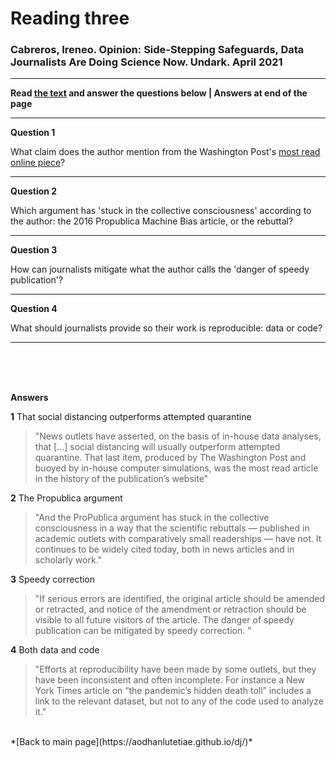 # Reading three

### Cabreros, Ireneo. Opinion: Side-Stepping Safeguards, Data Journalists Are Doing Science Now. Undark. April 2021
---
**Read [the text](https://undark.org/2021/04/22/data-journalists-are-doing-science/) and answer the questions below | Answers at end of the page**

---
**Question 1**

What claim does the author mention from the Washington Post's [most read online piece](https://www.washingtonpost.com/graphics/2020/world/corona-simulator/)?

---

**Question 2**

Which argument has 'stuck in the collective consciousness' according to the author: the 2016 Propublica Machine Bias article, or the rebuttal?

---

**Question 3**

How can journalists mitigate what the author calls the 'danger of speedy publication'?

---

**Question 4**

What should journalists provide so their work is reproducible: data or code?


---

<br />

<br />

<br />

**Answers**

**1**
That social distancing outperforms attempted quarantine
> "News outlets have asserted, on the basis of in-house data analyses, that [...] social distancing will usually outperform attempted quarantine. That last item, produced by The Washington Post and buoyed by in-house computer simulations, was the most read article in the history of the publication’s website"

**2**
The Propublica argument
> "And the ProPublica argument has stuck in the collective consciousness in a way that the scientific rebuttals — published in academic outlets with comparatively small readerships — have not. It continues to be widely cited today, both in news articles and in scholarly work."

**3**
Speedy correction
> "If serious errors are identified, the original article should be amended or retracted, and notice of the amendment or retraction should be visible to all future visitors of the article. The danger of speedy publication can be mitigated by speedy correction. "

**4**
Both data and code
> "Efforts at reproducibility have been made by some outlets, but they have been inconsistent and often incomplete. For instance a New York Times article on “the pandemic’s hidden death toll” includes a link to the relevant dataset, but not to any of the code used to analyze it."

<br />
*[Back to main page](https://aodhanlutetiae.github.io/dj/)*
